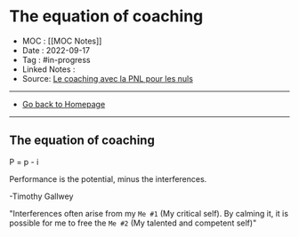 # The equation of coaching
- MOC : [[MOC Notes]]
- Date : 2022-09-17
- Tag : #in-progress
- Linked Notes : 
- Source: [Le coaching avec la PNL pour les nuls](https://des-livres-pour-changer-de-vie.com/le-coaching-avec-la-pnl-pour-les-nuls/)
-------------------
- [Go back to Homepage](https://misudashi.ga/)
-----

## The equation of coaching

P = p - i

Performance is the potential, minus the interferences.

-Timothy Gallwey

"Interferences often arise from my `Me #1` (My critical self). By calming it, it is possible for me to free the `Me #2` (My talented and competent self)"